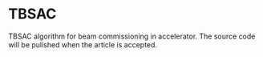 # TBSAC
TBSAC algorithm for beam commissioning in accelerator. The source code will be pulished when the article is accepted.

